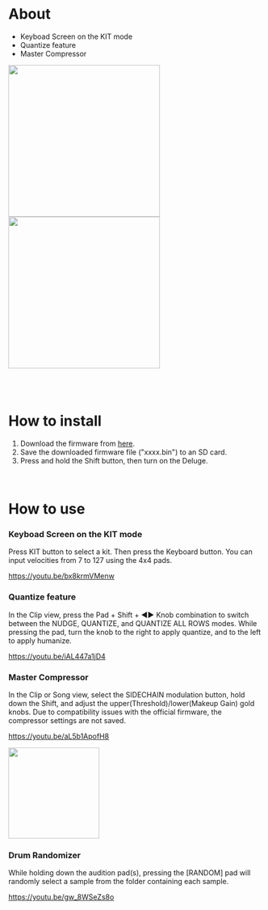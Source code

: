 # About
* Keyboad Screen on the KIT mode
* Quantize feature
* Master Compressor


<img src="https://github.com/alter-alter/DelugeFirmware/assets/135567612/2540599d-21b0-4288-8e7c-89ae0bd41c21" width=300>

<img src="https://github.com/alter-alter/DelugeFirmware/assets/135567612/3582d6a1-bab6-4886-b0e0-5b497ddb2c9c" width=300>

<br><br>

# How to install
1. Download the firmware from <a href="https://github.com/alter-alter/DelugeFirmware/releases">here</a>.
2. Save the downloaded firmware file ("xxxx.bin") to an SD card.
3. Press and hold the Shift button, then turn on the Deluge.

<br>

# How to use
### Keyboad Screen on the KIT mode
Press KIT button to select a kit. Then press the Keyboard button. You can input velocities from 7 to 127 using the 4x4 pads.<br>

https://youtu.be/bx8krmVMenw


### Quantize feature
In the Clip view, press the Pad + Shift + ◄► Knob combination to switch between the NUDGE, QUANTIZE, and QUANTIZE ALL ROWS modes. While pressing the pad, turn the knob to the right to apply quantize, and to the left to apply humanize.<br>

https://youtu.be/iAL447a1jD4


### Master Compressor
In the Clip or Song view, select the SIDECHAIN modulation button, hold down the Shift, and adjust the upper(Threshold)/lower(Makeup Gain) gold knobs. Due to compatibility issues with the official firmware, the compressor settings are not saved.<br>

https://youtu.be/aL5b1ApofH8

<img src="https://github.com/alter-alter/DelugeFirmware/assets/135567612/215098a1-c48b-48cb-8373-4d1d513bbcbe" width=180>

### Drum Randomizer
While holding down the audition pad(s), pressing the \[RANDOM\] pad will randomly select a sample from the folder containing each sample. <br>

https://youtu.be/gw_8WSeZs8o








